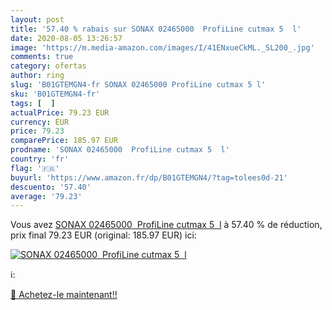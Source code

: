 ```yaml
---
layout: post
title: '57.40 % rabais sur SONAX 02465000  ProfiLine cutmax 5  l'
date: 2020-08-05 13:26:57
image: 'https://m.media-amazon.com/images/I/41ENxueCkML._SL200_.jpg'
comments: true
category: ofertas
author: ring
slug: 'B01GTEMGN4-fr SONAX 02465000 ProfiLine cutmax 5 l'
sku: 'B01GTEMGN4-fr'
tags: [  ]
actualPrice: 79.23 EUR
currency: EUR
price: 79.23
comparePrice: 185.97 EUR
prodname: 'SONAX 02465000  ProfiLine cutmax 5  l'
country: 'fr'
flag: '🇫🇷'
buyurl: 'https://www.amazon.fr/dp/B01GTEMGN4/?tag=tolees0d-21'
descuento: '57.40'
average: '79.23'
---
```


Vous avez [SONAX 02465000  ProfiLine cutmax 5  l](https://www.amazon.fr/dp/B01GTEMGN4/?tag=tolees0d-21)  à  57.40 % de réduction, prix final  79.23 EUR (original: 185.97 EUR) ici:

[![SONAX 02465000  ProfiLine cutmax 5  l](https://m.media-amazon.com/images/I/41ENxueCkML._SL200_.jpg)](https://www.amazon.fr/dp/B01GTEMGN4/?tag=tolees0d-21)

ℹ️:


[🛒 Achetez-le maintenant!!](https://www.amazon.fr/dp/B01GTEMGN4/?tag=tolees0d-21)
